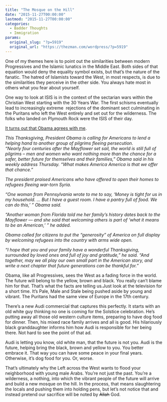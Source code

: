 ```yaml
---
title: "The Mosque on the Hill"
date: "2015-11-27T00:00:00"
lastmod: "2015-11-27T00:00:00"
categories:
  - Badder Thoughts
  - Immigration
params:
  original_slug: "?p=5919"
  original_url: "https://thezman.com/wordpress/?p=5919"
---
```


One of my themes here is to point out the similarities between modern
Progressives and the Islamic lunatics in the Middle East. Both sides of
that equation would deny the equality symbol exists, but that’s the
nature of the fanatic. The hatred of Islamists toward the West, in most
respects, is due to the similarities they perceive in the other side.
You always hate most in others what you fear about yourself.

One way to look at ISIS is in the context of the sectarian wars within
the Christian West starting with the 30 Years War. The first schisms
eventually lead to increasingly extreme  rejections of the dominant sect
culminating in the Puritans who left the West entirely and set out for
the wilderness. The folks who landed on Plymouth Rock were the ISIS of
their day.

<a
href="http://thehill.com/blogs/blog-briefing-room/news/261368-obama-syrian-refugees-are-like-pilgrims-on-the-mayflower"
rel="noopener" target="_blank">It turns out that Obama agrees with
me</a>.

*This Thanksgiving, President Obama is calling for Americans to lend a
helping hand to another group of pilgrims fleeing persecution.*  
*“Nearly four centuries after the Mayflower set sail, the world is still
full of pilgrims – men and women who want nothing more than the chance
for a safer, better future for themselves and their families,” Obama
said in his weekly address Thursday. “What makes America America is that
we offer that chance.”*

*The president praised Americans who have offered to open their homes to
refugees fleeing war-torn Syria.*

*“One woman from Pennsylvania wrote to me to say, ‘Money is tight for us
in my household. … But I have a guest room. I have a pantry full of
food. We can do this,’ ” Obama said.*

*“Another woman from Florida told me her family’s history dates back to
the Mayflower — and she said that welcoming others is part of ‘what it
means to be an American,’ ” he added.*

*Obama called for citizens to put the “generosity” of America on full
display by welcoming refugees into the country with arms wide open.*

*“I hope that you and your family have a wonderful Thanksgiving,
surrounded by loved ones and full of joy and gratitude,” he said. “And
together, may we all play our own small part in the American story, and
write a next chapter that future generations can be thankful for.”*

Obama, like all Progressives, sees the West as a fading force in the
world. The future will belong to the yellow, brown and black. You really
can’t blame him for that. That’s what the facts are telling us.Just look
at the television for a short time. It’s Pale, Male and Stale being
pushed aside by young and vibrant. The Puritans had the same view of
Europe in the 17th century.

There’s a new Audi commercial that captures this perfectly. It starts
with an old white guy thinking no one is coming for the Solstice
celebration. He’s putting away all those old western culture items,
preparing to have dog food for dinner. Then, his mixed race family
arrives and all is good. His hilariously black granddaughter informs him
how Audi is responsible for her being there. Not hard to see the point
of that ad.

Audi is letting you know, old white man, that the future is not you.
Audi is the future, helping bring the black, brown and yellow to you.
You better embrace it. That way you can have some peace in your final
years. Otherwise, it’s dog food for you. Or, worse.

That’s ultimately why the Left across the West wants to flood your
neighborhood with young male Arabs. You’re not just the past. You’re a
wilderness, a nothing, into which the vibrant people of the future will
arrive and build a new mosque on the hill. In the process, that means
slaughtering the locals and pushing them into holding pens, but let’s
not notice that and instead pretend our sacrifice will be noted by
<s>Allah</s> God.
